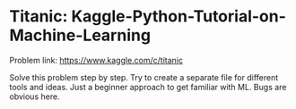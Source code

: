 # Titanic: Kaggle-Python-Tutorial-on-Machine-Learning
Problem link: https://www.kaggle.com/c/titanic

Solve this problem step by step.
Try to create a separate file for different tools and ideas.
Just a beginner approach to get familiar with ML. Bugs are obvious here. 
